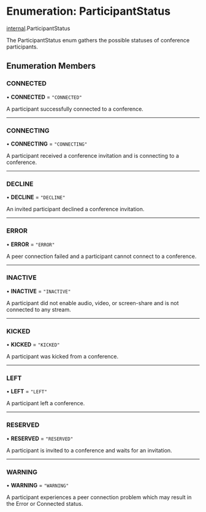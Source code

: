 # Enumeration: ParticipantStatus

[internal](../modules/internal.md).ParticipantStatus

The ParticipantStatus enum gathers the possible statuses of conference participants.

## Enumeration Members

### CONNECTED

• **CONNECTED** = ``"CONNECTED"``

A participant successfully connected to a conference.

___

### CONNECTING

• **CONNECTING** = ``"CONNECTING"``

A participant received a conference invitation and is connecting to a conference.

___

### DECLINE

• **DECLINE** = ``"DECLINE"``

An invited participant declined a conference invitation.

___

### ERROR

• **ERROR** = ``"ERROR"``

A peer connection failed and a participant cannot connect to a conference.

___

### INACTIVE

• **INACTIVE** = ``"INACTIVE"``

A participant did not enable audio, video, or screen-share and is not connected to any stream.

___

### KICKED

• **KICKED** = ``"KICKED"``

A participant was kicked from a conference.

___

### LEFT

• **LEFT** = ``"LEFT"``

A participant left a conference.

___

### RESERVED

• **RESERVED** = ``"RESERVED"``

A participant is invited to a conference and waits for an invitation.

___

### WARNING

• **WARNING** = ``"WARNING"``

A participant experiences a peer connection problem which may result in the Error or Connected status.
